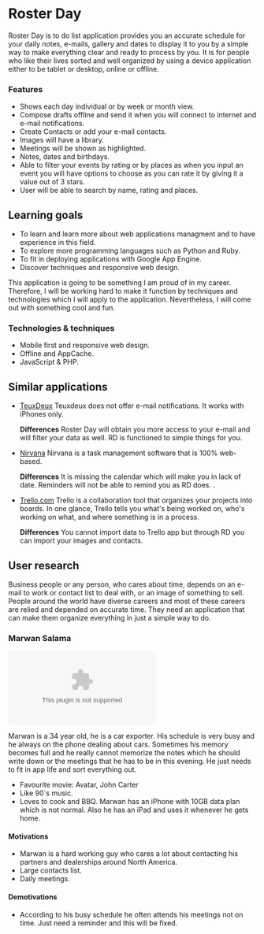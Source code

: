 # Roster Day

Roster Day is to do list application provides you an accurate schedule for your daily notes, e-mails, gallery and dates to display it to you by a simple way to make everything clear and ready to process by you. 
It is for people who like their lives sorted and well organized by using a device application either to be tablet or desktop, online or offline.

 ### Features

- Shows each day individual or by week or month view.
- Compose drafts offline and send it when you will connect to internet and e-mail notifications.
- Create Contacts or add your e-mail contacts.
- Images will have a library.
- Meetings will be shown as highlighted.
- Notes, dates and birthdays.
- Able to filter your events by rating or by places as when you input an event you will have options to choose as you can rate it by giving it a value out of 3 stars.
- User will be able to search by name, rating and places.

## Learning goals

- To learn and learn more about web applications managment and to have experience in this field.
- To explore more programming languages such as Python and Ruby.
- To fit in deploying applications with Google App Engine.
- Discover techniques and responsive web design.

This application is going to be something I am proud of in my career. Therefore, I will be working hard to make it function by techniques and technologies which I will apply to the application. Nevertheless, I will come out with something cool and fun.

### Technologies & techniques

- Mobile first and responsive web design.
- Offline and AppCache.
- JavaScript & PHP.

## Similar applications

- [TeuxDeux]( http://teuxdeux.com/)
Teuxdeux does not offer e-mail notifications. 
It works with iPhones only.

	**Differences**
	Roster Day will obtain you more access to your e-mail and will filter your data as well. RD is functioned to simple things for you.

- [Nirvana]( https://nirvanahq.com/)
Nirvana is a task management software that is 100% web-based.
	
	**Differences**
	It is missing the calendar which will make you in lack of date. Reminders will not be able to remind you as RD does.
.

- [Trello.com](http://trello.com/)
Trello is a collaboration tool that organizes your projects into boards. In one glance, Trello tells you what's being worked on, who's working on what, and where something is in a process.
	
	**Differences**
You cannot import data to Trello app but through RD you can import your images and contacts.

## User research
Business people or any person, who cares about time, depends on an e-mail to work or contact list to deal with, or an image of something to sell.
People around the world have diverse careers and most of these careers are relied and depended on accurate time. They need an application that can make them organize everything in just a simple way to do.

### Marwan Salama

![Marwan Salama](snoply@hotmail.com)

Marwan is a 34 year old, he is a car exporter.  His schedule is very busy and he always on the phone dealing about cars. Sometimes his memory becomes full and he really cannot memorize the notes which he should write down or the meetings that he has to be in this evening. He just needs to fit in app life and sort everything out.

- Favourite movie: Avatar, John Carter
- Like 90`s music.
- Loves to cook and BBQ.
Marwan has an iPhone with 10GB data plan which is not normal.
Also he has an iPad and uses it whenever he gets home.

#### Motivations

- Marwan is a hard working guy who cares a lot about contacting his partners and dealerships around North America.
- Large contacts list.
- Daily meetings.

#### Demotivations

- According to his busy schedule he often attends his meetings not on time. Just need a reminder and this will be fixed.


